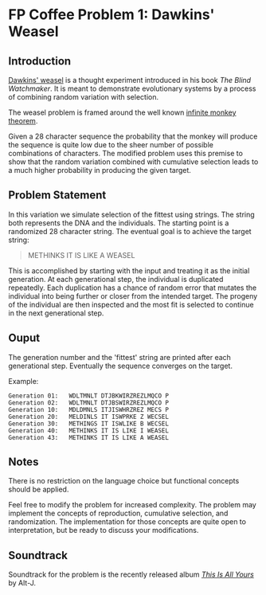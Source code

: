 # FP Coffee Problem 1: Dawkins' Weasel

## Introduction

[Dawkins' weasel](http://en.wikipedia.org/wiki/Weasel_program)
is a thought experiment introduced in his book *The Blind
Watchmaker*. It is meant to demonstrate evolutionary systems by a process
of combining random variation with selection. 

The weasel problem is framed around the well known 
[infinite monkey theorem](http://en.wikipedia.org/wiki/Infinite_monkey_theorem).

Given a 28 character sequence the probability that the monkey will produce
the sequence is quite low due to the sheer number of possible combinations of
characters. The modified problem uses this premise to show that the random
variation combined with cumulative selection leads to a much higher probability
in producing the given target. 

## Problem Statement

In this variation we simulate selection of the fittest using strings. The
string both represents the DNA and the individuals. The starting point is a 
randomized 28 character string. The eventual goal is to achieve the target
string:

> METHINKS IT IS LIKE A WEASEL

This is accomplished by starting with the input and treating it as the
initial generation. At each generational step, the individual is duplicated
repeatedly. Each duplication has a chance of random error that mutates
the individual into being further or closer from the intended target. 
The progeny of the individual are then inspected and the most fit is
selected to continue in the next generational step. 

## Ouput 

The generation number and the 'fittest' string are printed after each
generational step. Eventually the sequence converges on the target. 

Example:
```
Generation 01:   WDLTMNLT DTJBKWIRZREZLMQCO P
Generation 02:   WDLTMNLT DTJBSWIRZREZLMQCO P
Generation 10:   MDLDMNLS ITJISWHRZREZ MECS P
Generation 20:   MELDINLS IT ISWPRKE Z WECSEL
Generation 30:   METHINGS IT ISWLIKE B WECSEL
Generation 40:   METHINKS IT IS LIKE I WEASEL
Generation 43:   METHINKS IT IS LIKE A WEASEL
```

## Notes
There is no restriction on the language choice but functional concepts should 
be applied.

Feel free to modify the problem for increased complexity. The problem may implement
the concepts of reproduction, cumulative selection, and randomization. The
implementation for those concepts are quite open to interpretation, but be ready
to discuss your modifications.

## Soundtrack
Soundtrack for the problem is the recently released album 
[*This Is All Yours*](https://play.spotify.com/album/6TbkWAqqY4nhQnYim61IU8) 
by Alt-J.
